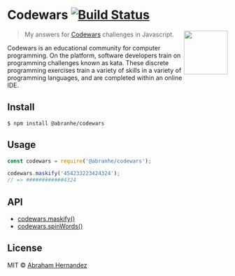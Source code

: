 # Codewars [![Build Status](https://travis-ci.com/abranhe/codewars.svg?branch=master)](https://travis-ci.com/abranhe/codewars)

[<img src="https://www.codewars.com/assets/logos/logo-square-red-big-c74ae0e7a89b33acd3beb1f08229630391934650e3bbd30ddc40e8be5bbfc71e.png" align="right" width="100">](https://codewars.com)

> My answers for [Codewars](https://codewars.com) challenges in Javascript.


Codewars is an educational community for computer programming. On the platform, software developers train on programming challenges known as kata. These discrete programming exercises train a variety of skills in a variety of programming languages, and are completed within an online IDE.

## Install

```
$ npm install @abranhe/codewars
```


## Usage

```js
const codewars = require('@abranhe/codewars');

codewars.maskify('454233223424324');
// => ############4324
```

## API

- [codewars.maskify()](docs/credit-card-mask)
- [codewars.spinWords()](docs/spin-words)

## License

MIT © [Abraham Hernandez](https://abranhe.com)